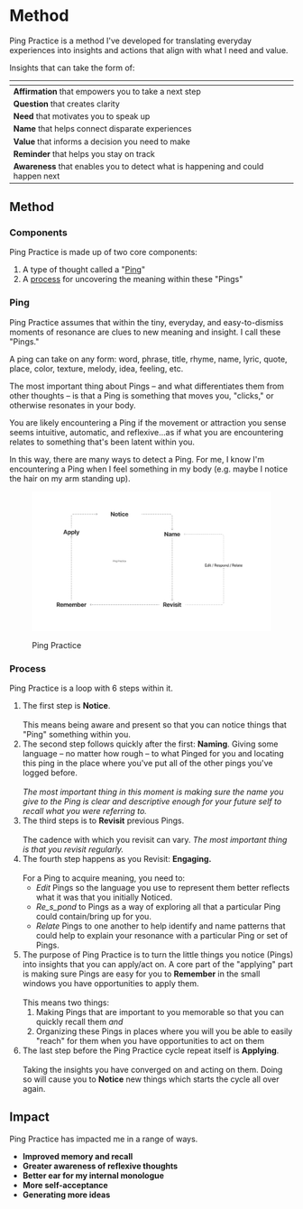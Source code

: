 # Method

Ping Practice is a method I've developed for translating everyday experiences into insights and actions that align with what I need and value.

Insights that can take the form of:

<table data-view="cards"><thead><tr><th></th><th></th><th></th></tr></thead><tbody><tr><td><strong>Affirmation</strong> that empowers you to take a next step</td><td></td><td></td></tr><tr><td><strong>Question</strong> that creates clarity</td><td></td><td><p></p><p></p></td></tr><tr><td><strong>Need</strong> that motivates you to speak up</td><td></td><td></td></tr><tr><td><strong>Name</strong> that helps connect disparate experiences</td><td></td><td></td></tr><tr><td><strong>Value</strong> that informs a decision you need to make</td><td></td><td></td></tr><tr><td><strong>Reminder</strong> that helps you stay on track</td><td></td><td></td></tr><tr><td><strong>Awareness</strong> that enables you to detect what is happening and could happen next</td><td></td><td></td></tr></tbody></table>

## Method

### Components

Ping Practice is made up of two core components:

1. A type of thought called a "[Ping](method.md#ping)"
2. A [process](method.md#process) for uncovering the meaning within these "Pings"

### Ping

Ping Practice assumes that within the tiny, everyday, and easy-to-dismiss moments of resonance are clues to new meaning and insight. I call these "Pings."

A ping can take on any form: word, phrase, title, rhyme, name, lyric, quote, place, color, texture, melody, idea, feeling, etc.

The most important thing about Pings – and what differentiates them from other thoughts – is that a Ping is something that moves you, "clicks," or otherwise resonates in your body.

You are likely encountering a Ping if the movement or attraction you sense seems intuitive, automatic, and reflexive...as if what you are encountering relates to something that's been latent within you.&#x20;

In this way, there are many ways to detect a Ping. For me, I know I'm encountering a Ping when I feel something in my body (e.g. maybe I notice the hair on my arm standing up).

<figure><img src=".gitbook/assets/Cards_Sketching.png" alt="A circular diagram showing Ping Practice&#x27;s steps: Name, Notice, Revisit, Edit/Respond/Relate, Remember, and Apply"><figcaption><p>Ping Practice</p></figcaption></figure>

### Process

Ping Practice is a loop with 6 steps within it.

1. The first step is **Notice**. \
   \
   This means being aware and present so that you can notice things that "Ping" something within you.
2. The second step follows quickly after the first: **Naming**. Giving some language – no matter how rough – to what Pinged for you and locating this ping in the place where you've put all of the other pings you've logged before.\
   \
   _The most important thing in this moment is making sure the name you give to the Ping is clear and descriptive enough for your future self to recall what you were referring to._
3. The third steps is to **Revisit** previous Pings. \
   \
   The cadence with which you revisit can vary. _The most important thing is that you revisit regularly._
4. The fourth step happens as you Revisit: **Engaging.** \
   \
   For a Ping to acquire meaning, you need to:
   * _Edit_ Pings so the language you use to represent them better reflects what it was that you initially Noticed.
   * _Re_s_pond_ to Pings as a way of exploring all that a particular Ping could contain/bring up for you.
   * _Relate_ Pings to one another to help identify and name patterns that could help to explain your resonance with a particular Ping or set of Pings.
5. The purpose of Ping Practice is to turn the little things you notice (Pings) into insights that you can apply/act on. A core part of the "applying" part is making sure Pings are easy for you to **Remember** in the small windows you have opportunities to apply them. \
   \
   This means two things:
   1. Making Pings that are important to you memorable so that you can quickly recall them _and_
   2. Organizing these Pings in places where you will you be able to easily "reach" for them when you have opportunities to act on them
6. The last step before the Ping Practice cycle repeat itself is **Applying**. \
   \
   Taking the insights you have converged on and acting on them. Doing so will cause you to **Notice** new things which starts the cycle all over again.

## Impact

Ping Practice has impacted me in a range of ways.&#x20;

* **Improved memory and recall**&#x20;
* **Greater awareness of reflexive thoughts**&#x20;
* **Better ear for my internal monologue**
* **More self-acceptance**&#x20;
* **Generating more ideas**&#x20;




